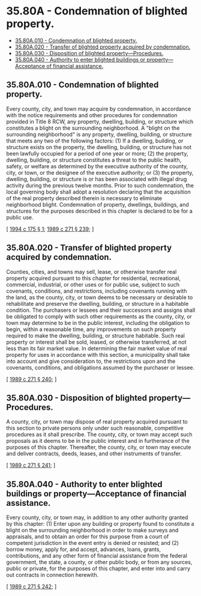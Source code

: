 # 35.80A - Condemnation of blighted property.
* [35.80A.010 - Condemnation of blighted property.](#3580a010---condemnation-of-blighted-property)
* [35.80A.020 - Transfer of blighted property acquired by condemnation.](#3580a020---transfer-of-blighted-property-acquired-by-condemnation)
* [35.80A.030 - Disposition of blighted property—Procedures.](#3580a030---disposition-of-blighted-propertyprocedures)
* [35.80A.040 - Authority to enter blighted buildings or property—Acceptance of financial assistance.](#3580a040---authority-to-enter-blighted-buildings-or-propertyacceptance-of-financial-assistance)
## 35.80A.010 - Condemnation of blighted property.
Every county, city, and town may acquire by condemnation, in accordance with the notice requirements and other procedures for condemnation provided in Title 8 RCW, any property, dwelling, building, or structure which constitutes a blight on the surrounding neighborhood. A "blight on the surrounding neighborhood" is any property, dwelling, building, or structure that meets any two of the following factors: (1) If a dwelling, building, or structure exists on the property, the dwelling, building, or structure has not been lawfully occupied for a period of one year or more; (2) the property, dwelling, building, or structure constitutes a threat to the public health, safety, or welfare as determined by the executive authority of the county, city, or town, or the designee of the executive authority; or (3) the property, dwelling, building, or structure is or has been associated with illegal drug activity during the previous twelve months. Prior to such condemnation, the local governing body shall adopt a resolution declaring that the acquisition of the real property described therein is necessary to eliminate neighborhood blight. Condemnation of property, dwellings, buildings, and structures for the purposes described in this chapter is declared to be for a public use.

\[ [1994 c 175 § 1](http://lawfilesext.leg.wa.gov/biennium/1993-94/Pdf/Bills/Session%20Laws/House/2628-S.SL.pdf?cite=1994%20c%20175%20§%201); [1989 c 271 § 239](https://leg.wa.gov/CodeReviser/documents/sessionlaw/1989c271.pdf?cite=1989%20c%20271%20§%20239); \]

## 35.80A.020 - Transfer of blighted property acquired by condemnation.
Counties, cities, and towns may sell, lease, or otherwise transfer real property acquired pursuant to this chapter for residential, recreational, commercial, industrial, or other uses or for public use, subject to such covenants, conditions, and restrictions, including covenants running with the land, as the county, city, or town deems to be necessary or desirable to rehabilitate and preserve the dwelling, building, or structure in a habitable condition. The purchasers or lessees and their successors and assigns shall be obligated to comply with such other requirements as the county, city, or town may determine to be in the public interest, including the obligation to begin, within a reasonable time, any improvements on such property required to make the dwelling, building, or structure habitable. Such real property or interest shall be sold, leased, or otherwise transferred, at not less than its fair market value. In determining the fair market value of real property for uses in accordance with this section, a municipality shall take into account and give consideration to, the restrictions upon and the covenants, conditions, and obligations assumed by the purchaser or lessee.

\[ [1989 c 271 § 240](https://leg.wa.gov/CodeReviser/documents/sessionlaw/1989c271.pdf?cite=1989%20c%20271%20§%20240); \]

## 35.80A.030 - Disposition of blighted property—Procedures.
A county, city, or town may dispose of real property acquired pursuant to this section to private persons only under such reasonable, competitive procedures as it shall prescribe. The county, city, or town may accept such proposals as it deems to be in the public interest and in furtherance of the purposes of this chapter. Thereafter, the county, city, or town may execute and deliver contracts, deeds, leases, and other instruments of transfer.

\[ [1989 c 271 § 241](https://leg.wa.gov/CodeReviser/documents/sessionlaw/1989c271.pdf?cite=1989%20c%20271%20§%20241); \]

## 35.80A.040 - Authority to enter blighted buildings or property—Acceptance of financial assistance.
Every county, city, or town may, in addition to any other authority granted by this chapter: (1) Enter upon any building or property found to constitute a blight on the surrounding neighborhood in order to make surveys and appraisals, and to obtain an order for this purpose from a court of competent jurisdiction in the event entry is denied or resisted; and (2) borrow money, apply for, and accept, advances, loans, grants, contributions, and any other form of financial assistance from the federal government, the state, a county, or other public body, or from any sources, public or private, for the purposes of this chapter, and enter into and carry out contracts in connection herewith.

\[ [1989 c 271 § 242](https://leg.wa.gov/CodeReviser/documents/sessionlaw/1989c271.pdf?cite=1989%20c%20271%20§%20242); \]

